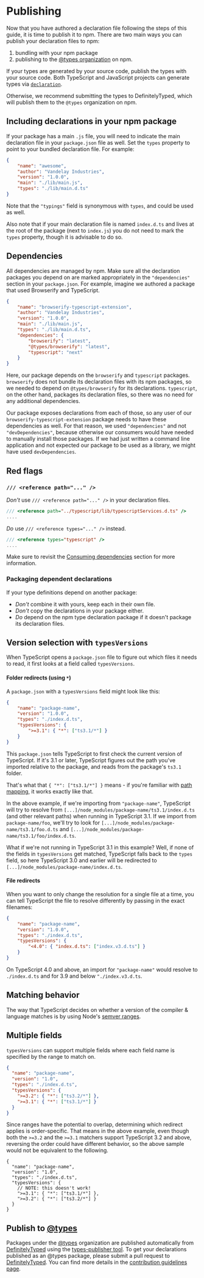 # Publishing

Now that you have authored a declaration file following the steps of this guide, it is time to publish it to npm.
There are two main ways you can publish your declaration files to npm:

1. bundling with your npm package
2. publishing to the [@types organization](https://www.npmjs.com/~types) on npm.

If your types are generated by your source code, publish the types with your source code. Both TypeScript and JavaScript projects can generate types via [`declaration`](/tsconfig#declaration).

Otherwise, we recommend submitting the types to DefinitelyTyped, which will publish them to the `@types` organization on npm.

## Including declarations in your npm package

If your package has a main `.js` file, you will need to indicate the main declaration file in your `package.json` file as well.
Set the `types` property to point to your bundled declaration file.
For example:

```json
{
    "name": "awesome",
    "author": "Vandelay Industries",
    "version": "1.0.0",
    "main": "./lib/main.js",
    "types": "./lib/main.d.ts"
}
```

Note that the `"typings"` field is synonymous with `types`, and could be used as well.

Also note that if your main declaration file is named `index.d.ts` and lives at the root of the package (next to `index.js`) you do not need to mark the `types` property, though it is advisable to do so.

## Dependencies

All dependencies are managed by npm.
Make sure all the declaration packages you depend on are marked appropriately in the `"dependencies"` section in your `package.json`.
For example, imagine we authored a package that used Browserify and TypeScript.

```json
{
    "name": "browserify-typescript-extension",
    "author": "Vandelay Industries",
    "version": "1.0.0",
    "main": "./lib/main.js",
    "types": "./lib/main.d.ts",
    "dependencies": {
        "browserify": "latest",
        "@types/browserify": "latest",
        "typescript": "next"
    }
}
```

Here, our package depends on the `browserify` and `typescript` packages.
`browserify` does not bundle its declaration files with its npm packages, so we needed to depend on `@types/browserify` for its declarations.
`typescript`, on the other hand, packages its declaration files, so there was no need for any additional dependencies.

Our package exposes declarations from each of those, so any user of our `browserify-typescript-extension` package needs to have these dependencies as well.
For that reason, we used `"dependencies"` and not `"devDependencies"`, because otherwise our consumers would have needed to manually install those packages.
If we had just written a command line application and not expected our package to be used as a library, we might have used `devDependencies`.

## Red flags

### `/// <reference path="..." />`

_Don't_ use `/// <reference path="..." />` in your declaration files.

```ts
/// <reference path="../typescript/lib/typescriptServices.d.ts" />
....
```

_Do_ use `/// <reference types="..." />` instead.

```ts
/// <reference types="typescript" />
....
```

Make sure to revisit the [Consuming dependencies](/docs/handbook/declaration-files/library-structures.html#consuming-dependencies) section for more information.

### Packaging dependent declarations

If your type definitions depend on another package:

- _Don't_ combine it with yours, keep each in their own file.
- _Don't_ copy the declarations in your package either.
- _Do_ depend on the npm type declaration package if it doesn't package its declaration files.

## Version selection with `typesVersions`

When TypeScript opens a `package.json` file to figure out which files it needs to read, it first looks at a field called `typesVersions`.

#### Folder redirects (using `*`)

A `package.json` with a `typesVersions` field might look like this:

```json
{
    "name": "package-name",
    "version": "1.0.0",
    "types": "./index.d.ts",
    "typesVersions": {
        ">=3.1": { "*": ["ts3.1/*"] }
    }
}
```

This `package.json` tells TypeScript to first check the current version of TypeScript.
If it's 3.1 or later, TypeScript figures out the path you've imported relative to the package, and reads from the package's `ts3.1` folder.

That's what that `{ "*": ["ts3.1/*"] }` means - if you're familiar with [path mapping](/tsconfig#paths), it works exactly like that.

In the above example, if we're importing from `"package-name"`, TypeScript will try to resolve from `[...]/node_modules/package-name/ts3.1/index.d.ts` (and other relevant paths) when running in TypeScript 3.1.
If we import from `package-name/foo`, we'll try to look for `[...]/node_modules/package-name/ts3.1/foo.d.ts` and `[...]/node_modules/package-name/ts3.1/foo/index.d.ts`.

What if we're not running in TypeScript 3.1 in this example?
Well, if none of the fields in `typesVersions` get matched, TypeScript falls back to the `types` field, so here TypeScript 3.0 and earlier will be redirected to `[...]/node_modules/package-name/index.d.ts`.

#### File redirects

When you want to only change the resolution for a single file at a time, you can tell TypeScript the file to resolve differently by passing in the exact filenames:

```json
{
    "name": "package-name",
    "version": "1.0.0",
    "types": "./index.d.ts",
    "typesVersions": {
        "<4.0": { "index.d.ts": ["index.v3.d.ts"] }
    }
}
```

On TypeScript 4.0 and above, an import for `"package-name"` would resolve to `./index.d.ts` and for 3.9 and below `"./index.v3.d.ts`.

## Matching behavior

The way that TypeScript decides on whether a version of the compiler & language matches is by using Node's [semver ranges](https://github.com/npm/node-semver#ranges).

## Multiple fields

`typesVersions` can support multiple fields where each field name is specified by the range to match on.

```json tsconfig
{
  "name": "package-name",
  "version": "1.0",
  "types": "./index.d.ts",
  "typesVersions": {
    ">=3.2": { "*": ["ts3.2/*"] },
    ">=3.1": { "*": ["ts3.1/*"] }
  }
}
```

Since ranges have the potential to overlap, determining which redirect applies is order-specific.
That means in the above example, even though both the `>=3.2` and the `>=3.1` matchers support TypeScript 3.2 and above, reversing the order could have different behavior, so the above sample would not be equivalent to the following.

```jsonc tsconfig
{
  "name": "package-name",
  "version": "1.0",
  "types": "./index.d.ts",
  "typesVersions": {
    // NOTE: this doesn't work!
    ">=3.1": { "*": ["ts3.1/*"] },
    ">=3.2": { "*": ["ts3.2/*"] }
  }
}
```

## Publish to [@types](https://www.npmjs.com/~types)

Packages under the [@types](https://www.npmjs.com/~types) organization are published automatically from [DefinitelyTyped](https://github.com/DefinitelyTyped/DefinitelyTyped) using the [types-publisher tool](https://github.com/microsoft/DefinitelyTyped-tools/tree/master/packages/publisher).
To get your declarations published as an @types package, please submit a pull request to [DefinitelyTyped](https://github.com/DefinitelyTyped/DefinitelyTyped).
You can find more details in the [contribution guidelines page](https://definitelytyped.org/guides/contributing.html).
